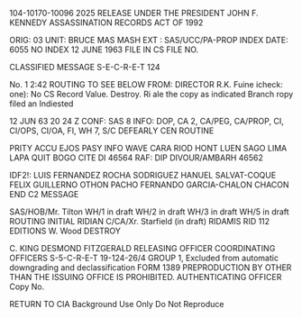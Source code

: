 104-10170-10096  2025 RELEASE UNDER THE PRESIDENT JOHN F. KENNEDY ASSASSINATION RECORDS ACT OF 1992

ORIG: 03
UNIT: BRUCE MAS MASH
EXT : SAS/UCC/PA-PROP INDEX
DATE: 6055 NO INDEX
12 JUNE 1963 FILE IN CS FILE NO.

CLASSIFIED MESSAGE
S-E-C-R-E-T
124

No.
1 2:42
ROUTING
TO SEE BELOW
FROM: DIRECTOR
R.K. Fuine icheck: one):
No CS Record Value. Destroy.
Ri ale the copy as indicated
Branch ropy filed an Indiested

12 JUN 63 20 24 Z
CONF: SAS 8
INFO: DOP, CA 2, CA/PEG, CA/PROP, CI, CI/OPS, CI/OA, FI, WH 7, S/C
DEFEARLY CEN
ROUTINE

PRITY ACCU EJOS PASY INFO WAVE
CARA RIOD HONT LUEN
SAGO LIMA LAPA QUIT
BOGO
CITE DI
46564
RAF: DIP DIVOUR/AMBARH
46562

IDF2!: LUIS FERNANDEZ ROCHA SODRIGUEZ
HANUEL SALVAT-COQUE
FELIX GUILLERNO OTHON PACHO
FERNANDO GARCIA-CHALON CHACON
END C2 MESSAGE

SAS/HOB/Mr. Tilton
WH/1 in draft
WH/2 in draft
WH/3 in draft
WH/5 in draft
ROUTING INITIAL
RIDIAN
C/CA/Xr. Starfield (in draft) RIDAMIS
RID
112
EDITIONS
W. Wood DESTROY

C. KING DESMOND FITZGERALD
RELEASING OFFICER COORDINATING OFFICERS
S-5-C-R-E-T 19-124-26/4
GROUP 1,
Excluded from automatic
downgrading and
declassification
FORM 1389 PREPRODUCTION BY OTHER THAN THE ISSUING OFFICE IS PROHIBITED. AUTHENTICATING
OFFICER
Copy No.

RETURN TO CIA
Background Use Only
Do Not Reproduce

